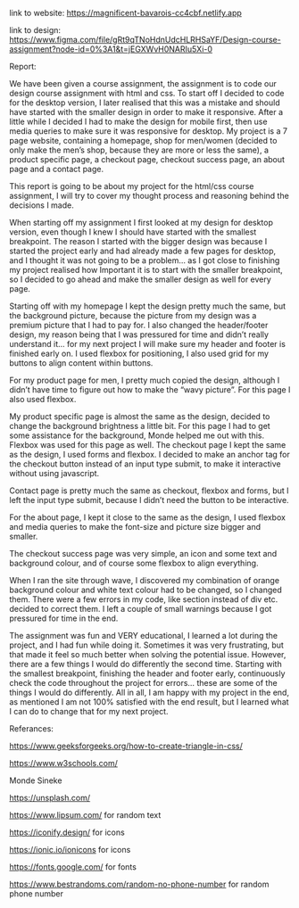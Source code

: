 link to website: https://magnificent-bavarois-cc4cbf.netlify.app

link to design: https://www.figma.com/file/gRt9qTNoHdnUdcHLRHSaYF/Design-course-assignment?node-id=0%3A1&t=jEGXWvH0NARIu5Xi-0

Report: 

We have been given a course assignment, the assignment is to code our design course assignment with html and css. To start off I decided to code for the desktop version, I later realised that this was a mistake and should have started with the smaller design in order to make it responsive. After a little while I decided I had to make the design for mobile first, then use media queries to make sure it was responsive for desktop. My project is a 7 page website, containing a homepage, shop for men/women (decided to only make the men’s shop, because they are more or less the same), a product specific page, a checkout page, checkout success page, an about page and a contact page. 

This report is going to be about my project for the html/css course assignment, I will try to cover my thought process and reasoning behind the decisions I made. 

When starting off my assignment I first looked at my design for desktop version, even though I knew I should have started with the smallest breakpoint. The reason I started with the bigger design was because I started the project early and had already made a few pages for desktop, and I thought it was not going to be a problem… as I got close to finishing my project realised how Important it is to start with the smaller breakpoint, so I decided to go ahead and make the smaller design as well for every page. 

Starting off with my homepage I kept the design pretty much the same, but the background picture, because the picture from my design was a premium picture that I had to pay for. I also changed the header/footer design, my reason being that I was pressured for time and didn’t really understand it… for my next project I will make sure my header and footer is finished early on. I used flexbox for positioning, I also used grid for my buttons to align content within buttons.

For my product page for men, I pretty much copied the design, although I didn’t have time to figure out how to make the “wavy picture”. For this page I also used flexbox. 

My product specific page is almost the same as the design, decided to change the background brightness a little bit. For this page I had to get some assistance for the background, Monde helped me out with this. Flexbox was used for this page as well.
The checkout page I kept the same as the design, I used forms and flexbox. I decided to make an anchor tag for the checkout button instead of an input type submit, to make it interactive without using javascript.

Contact page is pretty much the same as checkout, flexbox and forms, but I left the input type submit, because I didn’t need the button to be interactive.

For the about page, I kept it close to the same as the design, I used flexbox and media queries to make the font-size and picture size bigger and smaller. 

The checkout success page was very simple, an icon and some text and background colour, and of course some flexbox to align everything.

When I ran the site through wave, I discovered my combination of orange background colour and white text colour had to be changed, so I changed them. There were a few errors in my code, like section instead of div etc. decided to correct them. I left a couple of small warnings because I got pressured for time in the end. 

The assignment was fun and VERY educational, I learned a lot during the project, and I had fun while doing it. Sometimes it was very frustrating, but that made it feel so much better when solving the potential issue. However, there are a few things I would do differently the second time. Starting with the smallest breakpoint, finishing the header and footer early, continuously check the code throughout the project for errors… these are some of the things I would do differently. All in all, I am happy with my project in the end, as mentioned I am not 100% satisfied with the end result, but I learned what I can do to change that for my next project. 

Referances: 

https://www.geeksforgeeks.org/how-to-create-triangle-in-css/

https://www.w3schools.com/

Monde Sineke

https://unsplash.com/

https://www.lipsum.com/ for random text

https://iconify.design/ for icons

https://ionic.io/ionicons for icons

https://fonts.google.com/ for fonts

https://www.bestrandoms.com/random-no-phone-number for random phone number

